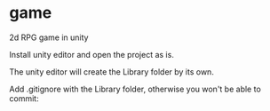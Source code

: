 # game
2d RPG game in unity


Install unity editor and open the project as is. 

The unity editor will create the Library folder by its own. 

Add .gitignore with the Library folder, otherwise you won't be able to commit:
